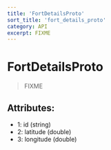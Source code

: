 ```yaml
---
title: 'FortDetailsProto'
sort_title: 'fort_details_proto'
category: API
excerpt: FIXME
---
```


# FortDetailsProto

> FIXME

## Attributes:

- 1: id (string)
- 2: latitude (double)
- 3: longitude (double)
